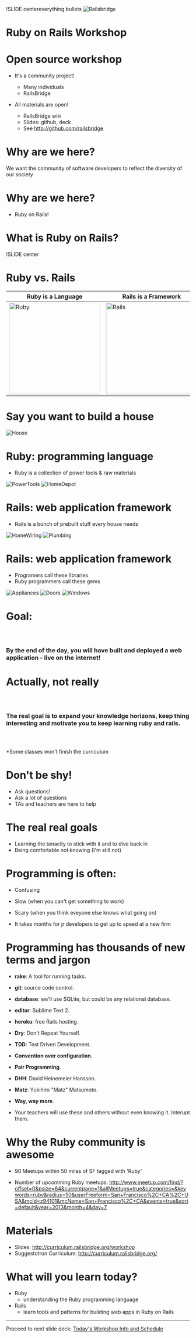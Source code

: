 !SLIDE centereverything bullets
![Railsbridge](img/railsbridge_logo.png)
# Ruby on Rails Workshop

<!SLIDE bullets>

# Open source workshop

* It's a community project!
  * Many individuals
  * RailsBridge

* All materials are open!
  * RailsBridge wiki
  * Slides: github, deck
  * See <http://github.com/railsbridge>

<!SLIDE bullets>
# Why are we here?
We want the community of software developers to reflect the diversity of our society

<!SLIDE bullets>
# Why are we here?
* Ruby on Rails!

<!SLIDE bullets>
# What is Ruby on Rails?

!SLIDE center
# Ruby vs. Rails

|Ruby is a Language | Rails is a Framework |
|----|-----|
| <img src="img/ruby-logo.jpg" alt="Ruby" width="250"> | <img src="img/rails_logo.jpg" alt="Rails" width="250"> |

<!SLIDE bullets>
# Say you want to build a house
![House](img/house.jpg)

<!SLIDE bullets>
# Ruby: programming language
* Ruby is a collection of power tools & raw materials

![PowerTools](img/power-tools.jpg)
![HomeDepot](img/home_depot.JPG)

<!SLIDE bullets>
# Rails: web application framework

* Rails is a bunch of prebuilt stuff every house needs

![HomeWiring](img/home-wiring.jpg)
![Plumbing](img/plumbing.jpg)


<!SLIDE bullets>
# Rails: web application framework
* Programers call these libraries
* Ruby programmers call these gems

![Appliances](img/appliances.jpg)
![Doors](img/doors.jpg)
![Windows](img/windows.jpg)


<!SLIDE bullets>
# Goal:
### &nbsp;
### By the end of the day, you will have built and deployed a web application - live on the internet!

<!SLIDE bullets>
# Actually, not really
### &nbsp;
### The real goal is to expand your knowledge horizons, keep thing interesting and motivate you to keep learning ruby and rails.

### &nbsp;
*Some classes won't finish the curriculum



<!SLIDE bullets>
# Don't be shy!
* Ask questions!
* Ask a lot of questions
* TAs and teachers are here to help

<!SLIDE bullets>
# The real real goals
* Learning the tenacity to stick with it and to dive back in
* Being comfortable not knowing  (I'm still not)

<!SLIDE bullets>
# Programming is often:
* Confusing
* Slow (when you can't get something to work)
* Scary (when you think eveyone else knows what going on)


* It takes months for jr developers to get up to speed at a new firm


<!SLIDE bullets>
# Programming has thousands of new terms and jargon
* **rake**: A tool for running tasks.
* **git**: source code control.
* **database**: we'll use SQLite, but could be any relational database.
* **editor**: Sublime Text 2.
* **heroku**: free Rails hosting.
* **Dry**: Don't Repeat Yourself.
* **TDD**: Test Driven Development.
* **Convention over configuration**.
* **Pair Programming**.
* **DHH**: David Heinemeier Hansson.
* **Matz**: Yukihiro "Matz" Matsumoto.
* **Way, way more**.

* Your teachers will use these and others without even knowing it. Interupt them.

<!SLIDE bullets>
# Why the Ruby community is awesome
* 90 Meetups within 50 miles of SF tagged with 'Ruby'

* Number of upcomming Ruby meetups:
<http://www.meetup.com/find/?offset=0&psize=64&currentpage=1&allMeetups=true&categories=&keywords=ruby&radius=50&userFreeform=San+Francisco%2C+CA%2C+USA&mcId=z94101&mcName=San+Francisco%2C+CA&events=true&sort=default&year=2013&month=4&day=7>


<!SLIDE bullets>
# Materials
* Slides: <http://curriculum.railsbridge.org/workshop>
* Suggestotron Curriculum: <http://curriculum.railsbridge.org/>

<!SLIDE bullets>
# What will you learn today?
* Ruby
  * understanding the Ruby programming language
* Rails
  * learn tools and patterns for building web apps in Ruby on Rails

---
Proceed to next slide deck: [Today's Workshop Info and Schedule](current)
